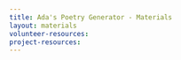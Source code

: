 ```yaml
---
title: Ada's Poetry Generator - Materials
layout: materials
volunteer-resources:
project-resources:
---
```

